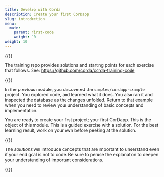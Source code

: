 ```yaml
---
title: Develop with Corda
description: Create your first CorDapp
slug: introduction
menu:
  main:
    parent: first-code
    weight: 10
weight: 10
---
```


{{<ExpansionPanel title="Code">}}

The training repo provides solutions and starting points for each exercise that follows. See: https://github.com/corda/corda-training-code 

{{</ExpansionPanel>}}

In the previous module, you discovered the `samples/cordapp-example` project. You explored code, and learned what it does. You also ran it and inspected the database as the changes unfolded. Return to that example when you need to review your understanding of basic concepts and implementation.

You are ready to create your first project; your first CorDapp. This is the object of this module. This is a guided exercise with a solution. For the best learning result, work on your own before peeking at the solution.

{{<HighlightBox type="tip">}}

The _solutions_ will introduce concepts that are important to understand even if your end goal is not to code. Be sure to peruse the explanation to deepen your understanding of important considerations.

{{</HighlightBox>}}
